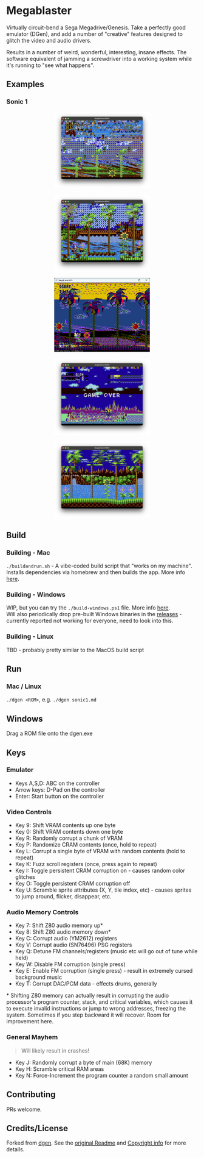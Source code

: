 # Megablaster

Virtually circuit-bend a Sega Megadrive/Genesis. Take a perfectly good emulator (DGen), and add a number of "creative" features designed to glitch the video and audio drivers.  

Results in a number of weird, wonderful, interesting, insane effects. The software equivalent of jamming a screwdriver into a working system while it's running to "see what happens".

## Examples

### Sonic 1

<p align="center">
    <img src="screenshots/s1.png" alt="Sonic screenshot" width="50%">
</p>
<p align="center">
    <img src="screenshots/s2.png" alt="Sonic screenshot" width="50%">
</p>
<p align="center">
    <img src="screenshots/s3.png" alt="Sonic screenshot" width="50%">
</p>
<p align="center">
    <img src="screenshots/s4.png" alt="Sonic screenshot" width="50%">
</p>
<p align="center">
    <img src="screenshots/s5.png" alt="Sonic screenshot" width="50%">
</p>

## Build

### Building - Mac

`./buildandrun.sh` - A vibe-coded build script that "works on my machine".  
Installs dependencies via homebrew and then builds the app. More info [here](BUILDING_ON_MACOS.md).

### Building - Windows

WIP, but you can try the `./build-windows.ps1` file. More info [here](BUILDING_ON_WINDOWS.md).  
Will also periodically drop pre-built Windows binaries in the [releases](https://github.com/richstokes/Megablaster/releases) - currently reported not working for everyone, need to look into this.

### Building - Linux

TBD - probably pretty similar to the MacOS build script

## Run

### Mac / Linux

`./dgen <ROM>`, e.g. `./dgen sonic1.md`

## Windows

Drag a ROM file onto the dgen.exe

## Keys

### Emulator

- Keys A,S,D: ABC on the controller
- Arrow keys: D-Pad on the controller
- Enter: Start button on the controller

### Video Controls

- Key 9: Shift VRAM contents up one byte
- Key 0: Shift VRAM contents down one byte
- Key R: Randomly corrupt a chunk of VRAM
- Key P: Randomize CRAM contents (once, hold to repeat)
- Key L: Corrupt a single byte of VRAM with random contents (hold to repeat)
- Key K: Fuzz scroll registers (once, press again to repeat)
- Key I: Toggle persistent CRAM corruption on - causes random color glitches
- Key O: Toggle persistent CRAM corruption off
- Key U: Scramble sprite attributes (X, Y, tile index, etc) - causes sprites to jump around, flicker, disappear, etc.

### Audio Memory Controls

- Key 7: Shift Z80 audio memory up*
- Key 8: Shift Z80 audio memory down*
- Key C: Corrupt audio (YM2612) registers
- Key V: Corrupt audio (SN76496) PSG registers
- Key Q: Detune FM channels/registers (music etc will go out of tune while held)
- Key W: Disable FM corruption (single press)
- Key E: Enable FM corruption (single press) - result in extremely cursed background music
- Key T: Corrupt DAC/PCM data - effects drums, generally

\* Shifting Z80 memory can actually result in corrupting the audio processor's program counter, stack, and critical variables, which causes it to execute invalid instructions or jump to wrong addresses, freezing the system. Sometimes if you step backward it will recover. Room for improvement here.

### General Mayhem

> Will likely result in crashes!

- Key J: Randomly corrupt a byte of main (68K) memory
- Key H: Scramble critical RAM areas
- Key N: Force-Increment the program counter a random small amount

## Contributing

PRs welcome.

## Credits/License

Forked from [dgen](https://sourceforge.net/p/dgen/dgen/ci/master/tree/). See the [original Readme](README.original.md) and [Copyright info](COPYING) for more details.
